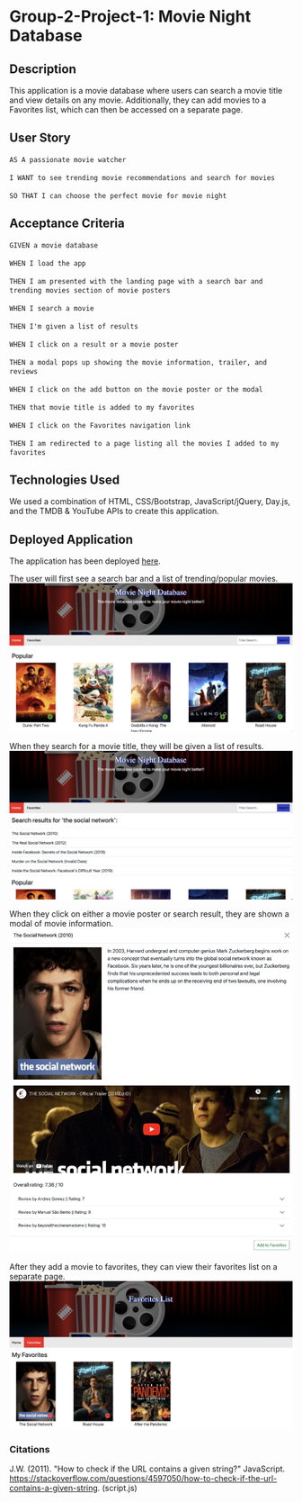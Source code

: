 # Group-2-Project-1: Movie Night Database
## Description
This application is a movie database where users can search a movie title and view details on any movie. Additionally, they can add movies to a Favorites list, which can then be accessed on a separate page. 

## User Story
```
AS A passionate movie watcher

I WANT to see trending movie recommendations and search for movies

SO THAT I can choose the perfect movie for movie night
```

## Acceptance Criteria
```
GIVEN a movie database

WHEN I load the app

THEN I am presented with the landing page with a search bar and trending movies section of movie posters

WHEN I search a movie

THEN I'm given a list of results

WHEN I click on a result or a movie poster

THEN a modal pops up showing the movie information, trailer, and reviews

WHEN I click on the add button on the movie poster or the modal

THEN that movie title is added to my favorites

WHEN I click on the Favorites navigation link

THEN I am redirected to a page listing all the movies I added to my favorites
```

## Technologies Used
We used a combination of HTML, CSS/Bootstrap, JavaScript/jQuery, Day.js, and the TMDB & YouTube APIs to create this application.

## Deployed Application
The application has been deployed [here](https://blitzbomber87.github.io/Movie-Night-Database/).

The user will first see a search bar and a list of trending/popular movies.
![Homepage](./assets/img/homepage.png)

When they search for a movie title, they will be given a list of results.
![Search results](./assets/img/search-results.png)

When they click on either a movie poster or search result, they are shown a modal of movie information.
![Modal](./assets/img/modal.png)

After they add a movie to favorites, they can view their favorites list on a separate page.
![Favorites List](./assets/img/favorites.png)

### Citations
J.W. (2011). "How to check if the URL contains a given string?" JavaScript. https://stackoverflow.com/questions/4597050/how-to-check-if-the-url-contains-a-given-string. (script.js)